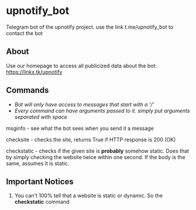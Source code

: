 # upnotify_bot
Telegram bot of the upnotify project. use the link t.me/upnotify_bot to contact the bot

## About
Use our homepage to access all publicized data about the bot: https://linkx.tk/upnotify

## Commands
* _Bot will only have access to messages that start with a '/'_
* _Every command can have arguments passed to it. simply put arguments separated with space_

msginfo - see what the bot sees when you send it a message

checksite - checks the site, returns True if HTTP response is 200 (OK)

checkstatic - checks if the given site is **probably** somehow static. Does that by simply checking the website twice within one second. If the body is the same, assumes it is static.


## Important Notices
1) You can't 100% tell that a website is static or dynamic. So the **checkstatic** command 